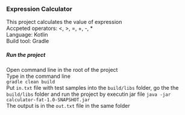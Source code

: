 ### Expression Calculator
This project calculates the value of expression <br>
Accpeted operators: <, >, =, +, -, * <br>
Language: Kotlin <br>
Build tool: Gradle
##### Run the project
Open command line in the root of the project <br>
Type in the command line <br>
`gradle clean build` <br>
Put `in.txt` file with test samples into the `build/libs` folder,
go the the `build/libs` folder and run the project by executin jar file `java -jar calculator-fat-1.0-SNAPSHOT.jar`
<br>
The output is in the `out.txt` file in the same folder
